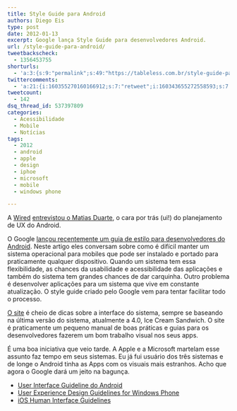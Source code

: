 ```yaml
---
title: Style Guide para Android
authors: Diego Eis
type: post
date: 2012-01-13
excerpt: Google lança Style Guide para desenvolvedores Android.
url: /style-guide-para-android/
tweetbackscheck:
  - 1356453755
shorturls:
  - 'a:3:{s:9:"permalink";s:49:"https://tableless.com.br/style-guide-para-android/";s:7:"tinyurl";s:26:"https://tinyurl.com/7mnrb82";s:4:"isgd";s:19:"https://is.gd/S34UlF";}'
twittercomments:
  - 'a:21:{i:160355270160166912;s:7:"retweet";i:160343655272558593;s:7:"retweet";i:160342428174397440;s:7:"retweet";i:157941825250930688;s:7:"retweet";i:157867776441196544;s:7:"retweet";i:157852951556272128;s:7:"retweet";i:157824895185727488;s:7:"retweet";i:157817012469497858;s:7:"retweet";i:157805210000048129;s:7:"retweet";i:157803673676824577;s:7:"retweet";i:157803326782701568;s:7:"retweet";i:157803268909703168;s:7:"retweet";i:157802860225110016;s:7:"retweet";i:157802771163262976;s:7:"retweet";i:157802382745538560;s:7:"retweet";i:157798479660457984;s:7:"retweet";i:157798191075565568;s:7:"retweet";i:157797939543162881;s:7:"retweet";i:157796686134116352;s:7:"retweet";i:157794701838262272;s:7:"retweet";i:157794255715307521;s:7:"retweet";}'
tweetcount:
  - 142
dsq_thread_id: 537397809
categories:
  - Acessibilidade
  - Mobile
  - Notícias
tags:
  - 2012
  - android
  - apple
  - design
  - iphoe
  - microsoft
  - mobile
  - windows phone

---
```

A [Wired][1] [entrevistou o Matias Duarte][2], o cara por trás (ui!) do planejamento de UX do Android.

O Google [lançou recentemente um guia de estilo para desenvolvedores do Android][3]. Neste artigo eles conversam sobre como é difícil manter um sistema operacional para mobiles que pode ser instalado e portado para praticamente qualquer dispositivo. Quando um sistema tem essa flexibilidade, as chances da usabilidade e acessibilidade das aplicações e também do sistema tem grandes chances de dar carquinha. Outro problema é desenvolver aplicações para um sistema que vive em constante atualização. O style guide criado pelo Google vem para tentar facilitar todo o processo.

[O site][3] é cheio de dicas sobre a interface do sistema, sempre se baseando na última versão do sistema, atualmente a 4.0, Ice Cream Sandwich. O site é praticamente um pequeno manual de boas práticas e guias para os desenvolvedores fazerem um bom trabalho visual nos seus apps.

É uma boa iniciativa que veio tarde. A Apple e a Microsoft martelam esse assunto faz tempo em seus sistemas. Eu já fui usuário dos três sistemas e de longe o Android tinha as Apps com os visuais mais estranhos. Acho que agora o Google dará um jeito na bagunça.

  * [User Interface Guideline do Android][4]
  * [User Experience Design Guidelines for Windows Phone][5]
  * [iOS Human Interface Guidelines][6]

 [1]: https://www.wired.com/?utm_source=TablelessComBr&utm_medium=postLink&utm_campaign=TablelessLink
 [2]: https://www.wired.com/gadgetlab/2012/01/android-design-matias-duarte/?utm_source=TablelessComBr&utm_medium=postLink&utm_campaign=TablelessLink
 [3]: https://developer.android.com/design/index.html?utm_source=TablelessComBr&utm_medium=postLink&utm_campaign=TablelessLink
 [4]: https://developer.android.com/guide/practices/ui_guidelines/index.html
 [5]: https://msdn.microsoft.com/en-us/library/hh202915(v=VS.92).aspx
 [6]: https://developer.apple.com/library/ios/#documentation/UserExperience/Conceptual/MobileHIG/Introduction/Introduction.html